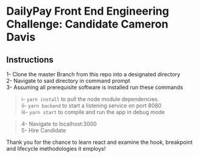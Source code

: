 # DailyPay Front End Engineering Challenge: Candidate Cameron Davis

## Instructions

1- Clone the master Branch from this repo into a designated directory  
2- Navigate to said directory in command prompt  
3- Assuming all prerequisite software is installed run these commands   
>i- `yarn install` to pull the node module dependencies.  
ii- `yarn backend` to start a listening service on port 8080  
iii- `yarn start` to compile and run the app in debug mode  

>4- Navigate to localhost:3000   
5- Hire Candidate  

Thank you for the chance to learn react and examine the hook, breakpoint and lifecycle methodologies it employs!  



